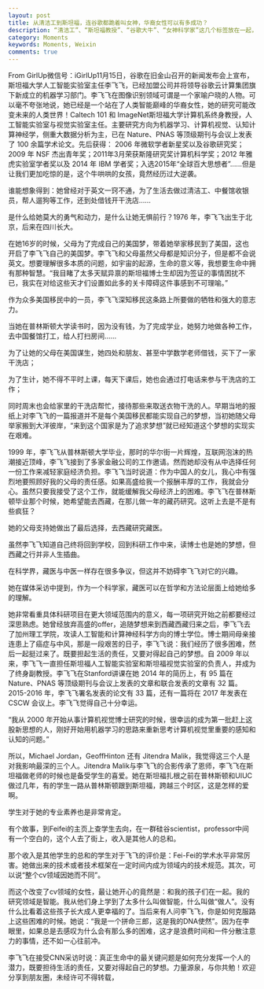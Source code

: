 ```yaml
---
layout: post 
title: 从清洁工到斯坦福，连谷歌都跪着叫女神，华裔女性可以有多成功？
description: “清洁工”、“斯坦福教授”、“谷歌大牛”、“女神科学家”这几个标签放在一起，你肯定联想不到竟是同一个人！而这个人却是真实存在的，她就是华裔顶级科学家李飞飞。谁能想象得到，她曾经对英文一窍不通，为了生计去做过清洁工，还到处借钱负债累累，而如今却站在了世界的巅峰，她的研究可能改变未来的人类世界！到底是什么给了她莫大的勇气和动力，主页君这就带你揭秘！
category: Moments 
keywords: Moments, Weixin 
comments: true 
---
```

From GirlUp微信号：iGirlUp11月15日，谷歌在旧金山召开的新闻发布会上宣布，斯坦福大学人工智能实验室主任李飞飞，已经加盟公司并将领导谷歌云计算集团旗下新成立的机器学习部门。李飞飞在图像识别领域可谓是一个家喻户晓的人物。可以毫不夸张地说，她已经是一个站在了人类智能巅峰的华裔女性，她的研究可能改变未来的人类世界！Caltech 101 和 ImageNet斯坦福大学计算机系终身教授，人工智能实验室与视觉实验室主任。主要研究方向为机器学习、计算机视觉、认知计算神经学，侧重大数据分析为主，已在 Nature、PNAS 等顶级期刊与会议上发表了 100 余篇学术论文。先后获得： 2006 年微软学者新星奖以及谷歌研究奖；2009 年 NSF 杰出青年奖；2011年3月荣获斯隆研究奖计算机科学奖；2012 年雅虎实验室学者奖以及 2014 年 IBM 学者奖；入选2015年“全球百大思想者”……但是让我们更加吃惊的是，这个牛哄哄的女孩，竟然经历过大逆袭。

谁能想象得到：她曾经对于英文一窍不通，为了生活去做过清洁工、中餐馆收银员，帮人遛狗等工作，还到处借钱开干洗店……
 
是什么给她莫大的勇气和动力，是什么让她无惧前行？1976 年，李飞飞出生于北京，后来在四川长大。

在她16岁的时候，父母为了完成自己的美国梦，带着她举家移民到了美国，这也开启了李飞飞自己的美国梦。李飞飞和父母虽然父母都是知识分子，但是都不会说英文。想要理解很多本质的问题，如宇宙的起源，生命的意义等，我想要生命中拥有那种智慧。“我目睹了太多天赋异禀的斯坦福博士生却因为签证的事情困扰不已，我实在对给这些天才们设置如此多的关卡障碍这件事感到不可理喻。”
 
作为众多美国移民中的一员，李飞飞深知移民这条路上所要做的牺牲和强大的意志力。

当她在普林斯顿大学读书时，因为没有钱，为了完成学业，她努力地做各种工作，去中国餐馆打工，给人打扫房间……
 
为了让她的父母在美国谋生，她四处和朋友、甚至中学数学老师借钱，买下了一家干洗店；

为了生计，她不得不平时上课，每天下课后，她也会通过打电话来参与干洗店的工作；

同时周末也会给家里的干洗店帮忙，接待那些来取送衣物干洗的人。早期当地的报纸上对李飞飞的一篇报道并不是每个美国移民都能实现自己的梦想，当初她随父母举家搬到大洋彼岸，“来到这个国家是为了追求梦想”就已经知道这个梦想的实现实在艰难。
 
1999 年，李飞飞从普林斯顿大学毕业，那时的华尔街一片辉煌，互联网泡沫的热潮接近顶峰，李飞飞接到了多家金融公司的工作邀请。然而她却没有从中选择任何一份工作来减轻家庭经济负担。李飞飞当时说道：作为中国人的女儿，我心中有强烈地要照顾好我的父母的责任感。如果高盛给我一个报酬丰厚的工作，我就会分心。虽然只要我接受了这个工作，就能缓解我父母经济上的困难。李飞飞在普林斯顿毕业那个时候，她希望能去西藏，在那儿做一年的藏药研究。这听上去是不是有些疯狂？
 
她的父母支持她做出了最后选择，去西藏研究藏医。

虽然李飞飞知道自己终将回到学校，回到科研工作中来，读博士也是她的梦想，但西藏之行并非人生插曲。
 
在科学界，藏医与中医一样存在很多争议，但这并不妨碍李飞飞对它的兴趣。

她在媒体采访中提到，作为一个科学家，藏医可以在哲学和方法论层面上给她给多的理解。

她非常看重具体科研项目在更大领域范围内的意义，每一项研究开始之前都要经过深思熟虑。她曾经放弃高盛的offer，追随梦想来到西藏西藏归来之后，李飞飞去了加州理工学院，攻读人工智能和计算神经科学方向的博士学位。博士期间母亲接连患上了癌症与中风，那是一段艰苦的日子，李飞飞说：我们经历了很多困难，然后一起挺过来了。既要担起生活的责任，又要对得起自己的梦想。自 2009 年以来，李飞飞一直担任斯坦福人工智能实验室和斯坦福视觉实验室的负责人，并成为了终身副教授。李飞飞在Stanford讲课在她 2014 年的简历上，有 95 篇在Nature、PNAS 等顶级期刊与会议上发表的文章和联合发表的文章有 32 篇。2015-2016 年，李飞飞署名发表的论文有 33 篇，还有一篇将在 2017 年发表在 CSCW 会议上。李飞飞觉得自己十分幸运。

“我从 2000 年开始从事计算机视觉博士研究的时候，很幸运的成为第一批赶上这股新思想的人，刚好开始用机器学习的思路来重新思考计算机视觉里重要的感知和认知的问题。”

所以，Michael Jordan，GeoffHinton 还有 Jitendra Malik，我觉得这三个人是对我影响最深的三个人。Jitendra Malik与李飞飞的合影传承了恩师，李飞飞在斯坦福做老师的时候也是备受学生的喜爱。她在斯坦福扎根之前在普林斯顿和UIUC做过几年，有的学生一路从普林斯顿跟到斯坦福，跨越三个时区，这是怎样的爱啊。
 
学生对于她的专业素养也是非常肯定。

有个故事，到Feifei的主页上查学生去向，在一群硅谷scientist，professor中间有一个空白的，这个人去了街上，收入是其他人的总和。
 
那个收入是其他学生的总和的学生对于飞飞的评价是：Fei-Fei的学术水平非常厉害。她做出来的技术或者技术框架在一定时间内成为领域内的技术规范。其次，可以说“整个cv领域因她而不同”。
 
而这个改变了cv领域的女性，最让她开心的竟然是：和我的孩子们在一起。我的研究领域是智能。我从他们身上学到了太多什么叫做智能，什么叫做“做人”。没有什么比看着这些孩子长大成人更幸福的了。当后来有人问李飞飞，你是如何克服路上这些困难的时候。她说：“我是一个拼命三郎，这是我的DNA使然”。因为在李眼里，如果总是去感叹为什么会有那么多的困难，这才是浪费时间和一件分散注意力的事情，还不如一心往前冲。
 
李飞飞在接受CNN采访时说：真正生命中的最关键问题是如何充分发挥一个人的潜力，既要担待生活的责任，又要对得起自己的梦想。力量源泉，与你共勉！欢迎分享到朋友圈，未经许可不得转载，